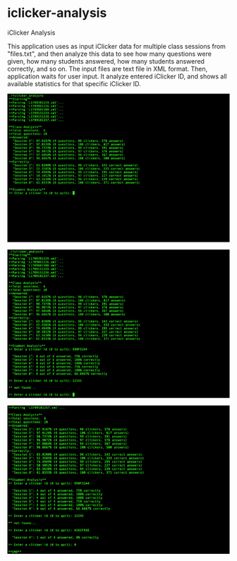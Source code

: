 # iclicker-analysis
iClicker Analysis


This application uses as input iClicker data for multiple class sessions from "files.txt", and then analyze this data to see how many questions were given, how many students answered, how many students answered correctly, and so on. The input files are text file in XML format. Then, application waits for user input. It analyze entered iClicker ID, and shows all available statistics for that specific iClicker ID.

![Screenshot 1](screenshots/iclicker_analysis_1.jpg "Screenshot 1")

![Screenshot 2](screenshots/iclicker_analysis_2.jpg "Screenshot 2")

![Screenshot 3](screenshots/iclicker_analysis_3.jpg "Screenshot 3")

